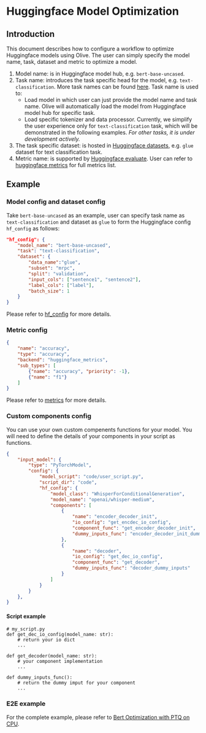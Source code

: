 # Huggingface Model Optimization


## Introduction
This document describes how to configure a  workflow to optimize Huggingface models using Olive. The user can simply specify the model name, task, dataset and metric to optimize a model.
1. Model name: is in Huggingface model hub, e.g. `bert-base-uncased`.
2. Task name: introduces the task specific head for the model, e.g. `text-classification`. More task names can be found [here](https://huggingface.co/tasks). Task name is used to:
    - Load model in which user can just provide the model name and task name. Olive will automatically load the model from Huggingface model hub for specific task.
    - Load specific tokenizer and data processor. Currently, we simplify the user experience only for `text-classification` task, which will be demonstrated in the following examples. *For other tasks, it is under development actively.*
3. The task specific dataset: is hosted in [Huggingface datasets](https://huggingface.co/datasets), e.g. `glue` dataset for text classification task.
4. Metric name: is supported by [Huggingface evaluate](https://huggingface.co/docs/evaluate/index). User can refer to [huggingface metrics](https://huggingface.co/metrics) for full metrics list.

## Example

### Model config and dataset config
Take `bert-base-uncased` as an example, user can specify task name as `text-classification` and dataset as `glue` to form the Huggingface config `hf_config` as follows:
```json
"hf_config": {
    "model_name": "bert-base-uncased",
    "task": "text-classification",
    "dataset": {
        "data_name":"glue",
        "subset": "mrpc",
        "split": "validation",
        "input_cols": ["sentence1", "sentence2"],
        "label_cols": ["label"],
        "batch_size": 1
    }
}
```
Please refer to [hf_config](../overview/options.md#hf_config) for more details.

### Metric config
```json
{
    "name": "accuracy",
    "type": "accuracy",
    "backend": "huggingface_metrics",
    "sub_types": [
        {"name": "accuracy", "priority": -1},
        {"name": "f1"}
    ]
}
```
Please refer to [metrics](../overview/options.md#metrics) for more details.

### Custom components config
You can use your own custom compenents functions for your model. You will need to define the details of your components in your script as functions.
```json
{
    "input_model": {
        "type": "PyTorchModel",
        "config": {
            "model_script": "code/user_script.py",
            "script_dir": "code",
            "hf_config": {
                "model_class": "WhisperForConditionalGeneration",
                "model_name": "openai/whisper-medium",
                "components": [
                    {
                        "name": "encoder_decoder_init",
                        "io_config": "get_encdec_io_config",
                        "component_func": "get_encoder_decoder_init",
                        "dummy_inputs_func": "encoder_decoder_init_dummy_inputs"
                    },
                    {
                        "name": "decoder",
                        "io_config": "get_dec_io_config",
                        "component_func": "get_decoder",
                        "dummy_inputs_func": "decoder_dummy_inputs"
                    }
                ]
            }
        }
    },
}
```
#### Script example
```
# my_script.py
def get_dec_io_config(model_name: str):
    # return your io dict
    ...

def get_decoder(model_name: str):
    # your component implementation
    ...

def dummy_inputs_func():
    # return the dummy imput for your component
    ...
```

### E2E example
For the complete example, please refer to [Bert Optimization with PTQ on CPU](https://github.com/microsoft/Olive/tree/main/examples/bert#bert-optimization-with-ptq-on-cpu).

